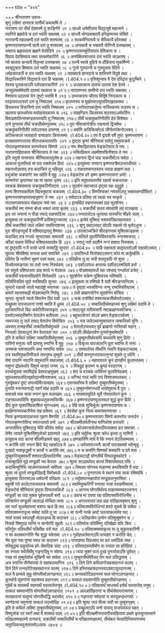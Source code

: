 +++
title = "४०४"

+++
श्रीनारायण उवाच-  
शृणु लक्ष्मि! दानपात्रं सत्तीर्थं कथयामि ते ।  
नारायणः परं तीर्थं देयमस्मै तु शार्ङ्गिणे ॥१ ॥
साधवे धर्मशीलाय विद्याजुषे महात्मने ।  
त्यागिने ब्रह्मवेत्रे च दत्तं भवति चाक्षयम् ॥२ ॥
साध्व्यै भोगप्रसक्तायै हरिकृष्णस्य योषिते ।  
नारायण्यै महालक्ष्म्यै दत्तं भवति शाश्वतम् ॥३ ॥
सत्कर्मनिरतायै च सेविकायै हरेस्तथा ।  
कृष्णनारायणपत्न्यै सत्यै दत्तं तु शाश्वतम् ॥४ ॥
अनाथायै च भक्तायै योगिन्यै दत्तमक्षयम् ।  
भक्ताय ब्रह्मरूपाय ब्रह्मणे वेदवेदिने ॥५ ॥
कृष्णनारायणमूर्तिरूपाय देशिकाय च ।  
विप्राय देवशिष्याय तथा सत्कर्मकारिणे ॥६ ॥
अनपेक्षितशान्ताय दत्तं भवति चाऽक्षयम् ।  
गवे बालाय कन्यायै पितृभ्यां दत्तमक्षयम् ॥७ ॥
पत्न्यै स्वस्रे दुहित्रे च दौहित्राय सुकर्मिण्णे ।  
स्वसृपुत्राय शिष्याय दत्तं भवति चाक्षयम् ॥८ ॥
गुरवे गुरुपत्न्यै च गुरुपुत्राय वेदिने ।  
धर्मप्रचारकर्त्रे च दत्त भवति चाक्षयम् ॥९ ॥
व्याख्यात्रे ज्ञानदात्रे च शास्त्रिणे विदुषे तथा ।  
विद्याधिकारिणे विद्यापात्रे दत्तं हि चाक्षयम् ।1.404.१ ०॥
वृत्तिशून्याय वै देयं दरिद्राय कुटुम्बिने ।  
देवस्य पूजकायाऽपि परोपकारकारिणे ॥१ १ ॥
अध्यापकाय दातव्यं दातव्यं देश हेतवे ।  
अभ्युदयार्थमेवापि दातव्यं रक्षकाय च ॥१ २॥
नारायणस्य सामीप्ये दत्तं भवति चाक्षयम् ।  
वैष्णवाय प्रदातव्यं येन तुष्टो भवामि वै ॥१३ ॥
दम्भाचाराय चौराय विद्विषे निन्दकाय च ।  
परद्रव्यपरदारपरे दत्तं तु निष्फलम् ॥१४॥
कृतघ्नस्य च मूर्खस्याऽसूयाविष्टहृदस्तथा ।  
हिंसकस्य विक्रयिणो दत्तं भवति निष्फलम् ॥१५ ॥
परोपतापकर्तुश्च नास्तिकस्य जडस्य च ।  
खलस्य छलधर्मस्य मर्यादाभेदकस्य च ॥१६ ॥
पाखण्डिनः कितवस्य शठस्याऽधर्मवर्तिनः ।  
विवाढशालिनश्चण्डरूपस्यापि तु निष्फलम् ॥१७॥
तीर्थे चक्रपुष्करिणीतीरे देयं विशेषतः ।  
दाने पुण्यतमं तीर्थं चक्रतीर्थमनुत्तमम् ॥१८॥
पुरा श्रीवत्सगोत्रीयः पद्मनाभो द्विजर्षभः ।  
चक्रपुष्करिणीतीरे तपोऽतप्यत दारुणम् ॥१ ९॥
वर्षाणि कतिचित्सोऽयं जीर्णपर्णाशनोऽभवत् ।  
कञ्चित्कालं जलाहारो वाय्वाहारः कियत्समाः ॥1.404.२०॥
एवं वै द्वादशे वर्षे तुष्टः कृष्णनरायणः ।  
प्रत्यक्षतामगात्तस्य श्रीराधाकमलापतिः ॥२१ ॥
दृष्ट्वा कृष्णं श्रीनिवासं स्तोतुं समुपचक्रमे ।  
गोपालकृष्णरूपाय काम्भरेयाय विष्णवे ॥२२॥
नमः शेषाद्रिवासाय वेङ्कटेशाय ते नमः ।  
नारायणाद्रिवासाय श्रीनिवासाय ते नमः ॥२३ ॥
भक्तिप्रियाय लक्ष्मीशपद्मिनीशाय ते नमः ।  
इति स्तुतो घनश्यामः श्रीनिवासस्तुतोष ह ॥२४॥
पद्मनाभं द्विजं चाह चक्रतीर्थेऽत्र सर्वदा ।  
आकल्पं पूजयँस्त्वं मां वस भक्तोत्तम प्रिय! ॥२५॥
इत्युक्त्वा भगवान् कृष्णस्तत्रैवाऽन्तरधीयत ।  
पद्मनाभोऽवसत् तत्र कदाचित्तं तु भक्षितुम् ॥२६ ॥
राक्षसश्चागतस्तत्र जग्राह ब्राह्मणं तदा ।  
प्रचुक्रोश चक्रपाणे! रक्ष रक्षेति वै मुहुः ॥२७॥
वेङ्कटेश हरे कृष्ण कृष्णनारायण! प्रभो! ।  
काम्भरेय! कृपानाथ रक्ष मां रक्षसा धृतम् ॥२८॥
इति स्तुवतस्तस्यैव रक्षार्थं चक्रधारकः ।  
स्वचक्रं प्रेषयामास चक्रपुष्करिणीतटम् ॥२९॥
सुदर्शनं महाज्वालं दृष्ट्वा रक्षः प्रदुद्रुवे ।  
तस्य शिरश्चकर्तेदम विप्रस्तुष्टाव चक्रकम् ॥1.404.३० ॥
विष्णोश्चक्र! नमस्तेऽस्तु भक्तरक्षणदीक्षित! ।  
कृष्णनारायणहस्तपद्मभूषण! ते नमः ॥३१ ॥
सर्वदाऽत्र प्रतिष्ठ त्वं रक्षकं भव मत्कृते ।  
नारायणस्वरूपाय मोक्षदाय नमो नमः ॥३ २ ॥
इत्यर्थितं पद्मनाभभक्तं प्राह सुदर्शनम् ।  
चक्रतीर्थं मम नाम्ना बोध्यं भक्त! त्वया कृतम् ॥३३ ॥
चक्रतीर्थे सततं संवसामि तव वाञ्च्छया ।  
इतः परं जनानां न पीडा स्याद् राक्षसादिजा ॥३४॥
स्नातारोऽत्र धूतपापा यास्यन्ति श्रीहरेः पदम् ।  
इत्युक्त्वा तां चक्रपुष्करिणीं प्राविशदुज्ज्वलम् ॥३५॥
इत्येवं मुक्तिदं भक्तपातिव्रत्यप्रभावतः ।  
तीर्थं चक्राश्रितं जातं लक्ष्मि! पापविनाशनम् ॥३६ ॥
शृणु यथाऽभवत् सोऽपि राक्षसो यो मृतोऽधुना ।  
पुरा श्रीरङ्गपुर्यां वै वशिष्ठाद्यास्तु वैष्णवाः ॥३७ ॥
उपासाञ्चक्रिरे श्रीरङ्गनाथं मुक्तिकाङ्क्षया ।  
कदाचित् तत्र गन्धर्वः सुन्दराख्यः समाययौ ॥३८ ॥
सलिले युवतीभिर्विवस्त्राभिः स्नानमाचरत् ।  
क्रीडां चकार विविधां वशिष्ठस्तावदेव हि ॥३९ ॥
स्नातुं गतो ददर्शैनं नग्नं शशाप निस्त्रपम् ।  
मां दृष्ट्वापि न वै वासो धत्से तस्माद्धि सुन्दर! ॥1.404.४० ॥
याहि राक्षसतां सद्यस्ततोऽसौ राक्षसोऽभवत् ।  
युवत्यः श्रीवशिष्ठं सनत्वा क्षमां ययाचिरे ॥४१ ॥
दयासिन्धो विलोक्याऽस्मान् कोपं मा कर्तुमर्हसि ।  
पतिरेव हि नारीणां भूषणं परमं मतम् ॥४२ ॥
पतिहीना तु या नारी शतपुत्रापि नो शुभा ।  
विधवेत्यमङ्गला सा ततो जन्म निरर्थकम् ॥४३ ॥
एकोऽपराधः क्षन्तव्यः प्रसीदाऽस्मत्प्रिये प्रभो ।  
एवं स्तुतो वशिष्ठस्ताः प्राह शापो न मेऽफलः ॥४४॥
षोडशाब्दावधौ रक्षः पश्चाद् गन्धर्वतां व्रजेत् ।  
चक्रतीर्थे पद्मनाभविप्रयोगे विमोक्ष्यति ॥४५॥
सुदर्शनेन चक्रेण मुक्तिरस्य भविष्यति ।  
पतिर्वस्त्रिदिवं भूयो रमयिष्यति सुन्दरः ॥४६ ॥
इत्युक्त्वा स वशिष्ठो वै ययौ श्रीरङ्गमन्दिरम् ।  
सुन्दरो राक्षसो जातो महादंष्ट्रो भयानकः ॥४७॥
तं दृष्ट्वा भयसंविग्ना जग्मू रामास्त्रिविष्टपम् ।  
भ्रमतो रक्षसश्चाद्रौ षोडशाब्दानि निर्ययुः ॥४८ ॥
ततो ब्राह्मणयोगेन सुदर्शनेन मोचितः ।  
सुन्दरः सुन्दरो जातो विमानेन दिवं ययौ ॥४९ ॥
चक्रं तत्रोषितं शश्वच्चक्रतीर्थमतोऽभवत् ।  
यच्छ्रुत्वा पापजालानां नाशो भवति वै ध्रुवम् ॥1.404.५० ॥
जाबालितीर्थमाहात्म्यं शृणु लक्ष्मि! वदामि ते ।  
दुराचाराभिधो विप्रः कवेरीतीरवासकृत् ॥५१ ॥
सदाऽभूत पापिसंसर्गी नष्टब्राह्मण्यसत्क्रियः ।  
ग्रस्तोऽभवद्भीषणेन वेतालेन बलीयसा ॥५२ ॥
बहुकालोत्तरं सोऽयं भ्रमन् वेङ्कटपर्वतम् ।  
न्यमज्जत् तु जले तावद् वेतालेन विमोचितः ॥५३ ॥
यत्र जलेऽभवन्मुक्तस्तत्र जाबालिको मुनिः ।  
अवसत् तन्महत्तीर्थं जाबालितीर्थमुच्यते ॥५४ ॥
वेतालोऽप्यभवत् पूर्वं ब्राह्मणो नास्तिको महान् ।  
निन्दको देवसाधूनां तेन वेतालतां गतः ॥५५ ॥
सोऽपि तीर्थप्रभावेण पुनर्मानुष्यमेष्यति ।  
इति ते कथितं लक्ष्मि! जाबालितीर्थमुत्तमम् ॥५६ ॥
तुम्बुरुतीर्थमत्रापि कथयामि शृणु प्रिये! ।  
पापिनो मनुजाः सर्वे ह्यमासु स्नान्ति वै मुहुः ॥५७ ॥
विसृज्य पापजालानि पूता भवन्ति ते जनाः ।  
अस्माकं पापजालानि कथं नश्यन्ति सर्वतः ॥५८ ॥
एवमालोच्य तीर्थानि गतानि वेङ्कटाचलम् ।  
तत्र स्वामिपुष्करिणीजले सस्नुश्च तुम्बुरौ ॥५९ ॥
तीर्थे सस्नुरुत्तराफाल्गुन्यां शुक्ले तु पर्वणि ।  
तेषां पापानि नष्टानि ययुस्तानि यथालयम् ॥1.404.६ ० ॥
महापापरतं क्रूरं दानहीनं कुलान्तकम् ।  
पशुघ्नं द्रोहकर्तारं पिशुनं चानृतं जनम् ॥६ १ ॥
मित्रद्रुहं कृतघ्नं च भ्रूणहं परदारगम् ।  
परार्थसूचकं स्वामिद्रोहं देवपराङ्मुखम् ॥६२ ॥
शठं च वञ्चकं धर्मविघ्नं कुलविभेदकम् ।  
सुपल्लवफलोपेतवृक्षोद्यानविनाशकम् ॥६३ ॥
अग्निदं गरदं चापि पापं विश्वासघातकम् ।  
गुरुद्वेषकरं दुष्टं दम्पत्योर्विरसावहम् ॥६४॥
एतान्सर्वांश्च वै लक्ष्मि! तुम्बुरुतीर्थमुत्तमम् ।  
पुनाति स्नानपानाद्यैः स्वर्गं मोक्षं ददाति च ॥६५॥
तुम्बुरुर्नामगन्धर्वो भार्यामुवाच वै पुरा ।  
माघत्रये मया साकं स्नानं कुरु मलापहम् ॥६६ ॥
माघमास्युदिते सूर्ये गोमयालेपनं कुरु ।  
रङ्गवल्ल्यादिभिः शुभ्रपद्मधातुकस्वस्तिकैः ॥६७॥
कृष्णनारायणपूजास्थलं शुद्धं कुरु प्रिये! ।  
दीपं कुरु घृतवर्त्तिप्रकाशितं सुगन्धकम् ॥६८॥
देहि पाकं शुचिर्भूत्वा कृष्णनारायणाय च ।  
प्रदक्षिणानमस्कारैर्मया सह प्रसेवय ॥६९ ॥
देवसेवां कुरु नित्यं कथाश्रवणमाचर ।  
नित्यं कृष्णप्रसादान्नजलं गृहाण वैष्णवि! ॥1.404.७०॥
कृष्णनारायण विष्णो काम्भरेय जनार्दन ।  
गोपालकृष्णगोविन्द रमाराधापते प्रभो ॥७१ ॥
श्रीलक्ष्मीपार्वतीनाथ माणिकोश प्रभापते! ।  
अन्तर्यामिन् मुक्तिदातृ चेति कीर्तय सर्वदा ॥७२॥
क्रोधमात्सर्यलोभादींस्त्यक्त्वा व्रत समाचर ।  
तेनैव जायते मुक्तिर्विष्णुलोको ह्यवाप्यते ॥७३ ॥
इति भर्तुर्वचः श्रुत्वा क्रोधं कृत्वा तु भामिनी ।  
प्रत्युवाच तदा कान्तं शीतपीडामये खलु ॥७४॥
प्राणहारिणि माघे वै किं स्नानं तेऽतिसम्मतम् ।  
न करोमि पते! स्नानं म्रिये चेद् रक्षकोऽत्र मे ॥७५ ॥
धर्मस्तावज्जनैः कार्यो यावच्छक्यो भवेन्मृदुः ।  
दुःखदो नाशकृद्धर्मो न कार्यो न करोमि तम् ॥७६॥
न च कर्माणि विष्ण्वर्थं शक्यानि च प्रगे मया ।  
तुम्बुरुरित्युक्तवतीं शशापाऽप्रियवादिनीम् ॥७७॥
वेङ्कटाद्रौ घोणतीर्थे पिप्पलद्रुमकोटरे ।  
तत्राम्बुरहिते मूढे मण्डूकी भव केवला ॥७८॥
श्रुत्वा साऽप्रार्थयत् कान्तं विशापमवदत् पतिः ।  
कदाचिन्मुनिभिः सार्धमगस्त्यस्ते समीपतः ॥७९॥
स्थित्वा घोणस्य माहात्म्यं कथयिष्यति वै तदा ।  
श्रुत्वा त्वं दूरतो मण्डूकीदेहाद्वै विमोक्ष्यसे ॥1.404.८० ॥
पुनरागत्य मे स्थानं मया साकं रमिष्यसि ।  
इत्युक्त्वा विररामाऽथ धर्मपत्नी पतिव्रता ॥८१ ॥
भर्तृशापान्महाघोरां मण्डूकतनुमाश्रिता ।  
बहुवर्षे गते कालेऽगस्त्यस्तत्र समाययौ ॥८२॥
स्वामिपुष्करिणीं स्नात्वा नत्वा वराहमीश्वरम् ।  
वेङ्कटेशं श्रीनिवासं दृष्ट्वा पिप्पलसन्निधौ ॥८३ ॥
आगत्य घोणतीर्थस्य माहात्म्यमवदज्जनान् ।  
मण्डूकी सा तदा मुक्ता पूर्वरूपवती बभौ ॥८४॥
उवाच मां दयया रक्ष पतिवाक्यविरोधिनीम् ।  
पतिशापेन मण्डूकी जाताऽहं मोचिता त्वया ॥८५ ॥
अगस्त्यस्तां तदा प्राह पातिव्रत्यवृषान् शृणु ।  
तव भर्ता सुधर्मज्ञस्त्वां शशाप ऋतं हि तत् ॥८६॥
पतिवाक्यविरोधिन्यां शापो युक्तो हि सर्वथा ।  
पतिवाक्यमनादृत्य यथेष्टं वर्तते तु या ॥८७॥
सा पत्नी नरके कष्टे पतत्याकल्पमेव यत् ।  
नार्या वाक्यं स्वपत्युर्वै नोल्लङ्घ्यं हि कदाचन ॥८८॥
पातिव्रत्येन पुण्येन पतिशुश्रूषणेन च ।  
स्त्रियो विष्णुपदं यान्ति न चान्यैरपि सुव्रतैः ॥८९॥
पतिर्माता पतिर्विष्णुः पतिर्ब्रह्मा पतिः शिवः ।  
पतिर्गुरुः पतिस्तीर्थं पतिर्मोक्षः परो मतः ॥1.404.९० ॥
पतिवाक्यमपाकृत्य या तु सुकृतकारिणी ।  
न सा फलमवाप्नोति नैव शुद्धा भवेत्तथा ॥९१॥
गुर्वाज्ञावर्तमानाऽपि पत्याज्ञां न करोति चेत् ।  
नैव पूता नवा पुण्या भवत सा कदाचन ॥९२॥
पत्याज्ञया विदध्यात् सा व्रतं धर्मादिकं तथा ।  
पतिबुद्ध्या प्रकुर्याच्च हरेः सेवादिकं सदा ॥९३ ॥
पतिपादाब्जतीर्थेन या स्नाता सा हरिप्रिया ।  
सा स्नाता सर्वतीर्थेषु गङ्गादिषु न संशयः ॥९४॥
त्वया भुक्तं फलं दुःखं पुनर्जाताऽसि पूर्ववत् ।  
गच्छ त्वं तुम्बुरोर्वासं सुखिनी भव सर्वथा ॥९५॥
तुम्बुरुतीर्थमेवैतत् तेन यातं प्रसिद्धताम् ।  
अत्र स्नान्ति पौर्णमास्यां ते यज्ञफलभागिनः ॥९६ ॥
दिने दिने कपिलागोसहस्रदानजं फलम् ।  
दिने दिने रत्नकोटिसहस्रदानजं फलम् ॥९७॥
दिने हस्तिसहस्रदानस्याऽश्वाऽयुतदानजम् ।  
फलं वै प्राप्यते सुभ्रु घोणतीर्थाऽवगाहनात् ॥९८॥
कन्याकोटिप्रदानस्य फलं घोणाऽवगाहनात् ।  
कुरुक्षेत्रे सुवर्णानां सहस्रस्य प्रदानजम् ॥९९॥
यत्फलं तदावाप्नोति तुम्बुरुतीर्थगाहनात् ।  
गुर्वर्थे च सतामर्थे स्वाम्यर्थे यस्त्यजेत्तनुम् ॥1.404.१० ०॥
पतिव्रतार्थं साध्व्यर्थं हर्यर्थं यस्त्यजेत् तनुम् ।  
तत्फलं समवाप्नोति घोणतीर्थाऽवगाहनात् ॥१०१ ॥
आपन्नार्तिहराणां च तीर्थसेवापरात्मनाम् ।  
सत्यव्रतानां यत्पुण्यं घोणतीर्थाद्धि यद्भवेत् ॥१० २॥
गङ्गायां नर्मदायां च सरयूचन्द्रभागयोः ।  
स्वर्णवत्यां यमुनायां यत्फलं तद्भवेदिह ॥१ ०३॥
इति श्रुत्वा जलं पीत्वा ययौ सा तुम्बुरुगृहम् ।  
इति ते कथितं लक्ष्मि! तुम्बुरुतीर्थमुत्तमम् ॥१ ०४॥
यच्छ्रुत्वाऽपि जनो यायाद् वाजपेयफलं महत् ।  
विष्णुलोकं परं स्वर्गं तथा वै शाश्वतं पदम् ॥१ ०५॥
इति श्रीलक्ष्मीनारायणीयसंहितायां प्रथमे कृतयुगसन्ताने पतिव्रतामाहात्म्ये दानपात्रं, चक्रतीर्थे जाबालितीर्थे च पतिव्रतामाहात्म्यं, तीर्थबलं चेत्यादिनिरूपणनामा  
चतुरधिकचतुःशततमोऽध्यायः ॥४०४ ॥
    
